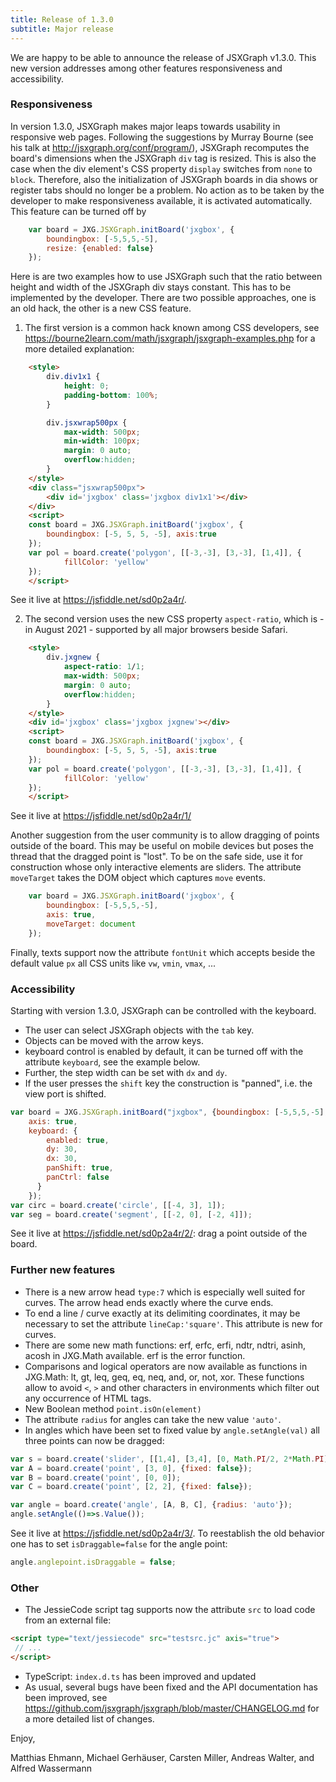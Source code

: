 ```yaml
---
title: Release of 1.3.0
subtitle: Major release
---
```


We are happy to be able to announce the release of JSXGraph v1.3.0. This new version
addresses among other features responsiveness and accessibility.

### Responsiveness

In version 1.3.0, JSXGraph makes major leaps towards usability in responsive web pages. Following the 
suggestions by Murray Bourne (see his talk at <http://jsxgraph.org/conf/program/>),
JSXGraph recomputes the board's dimensions when the JSXGraph `div` tag is resized.
This is also the case when the div element's CSS property `display` switches from `none` to `block`.
Therefore, also the initialization of JSXGraph boards in dia shows or register tabs should no longer be a problem.
No action as to be taken by the developer to make responsiveness available, it is activated automatically.
This feature can be turned off by

```javascript
    var board = JXG.JSXGraph.initBoard('jxgbox', {
        boundingbox: [-5,5,5,-5], 
        resize: {enabled: false}
    });
```

Here is are two examples how to use JSXGraph such that the ratio between height and width
of the JSXGraph div stays constant. This has to be implemented by the developer. There are two
possible approaches, one is an old hack, the other is a new CSS feature.

1) The first version is a common hack known among CSS developers, see <https://bourne2learn.com/math/jsxgraph/jsxgraph-examples.php>
for a more detailed explanation:

```html
    <style>
        div.div1x1 {
            height: 0;
            padding-bottom: 100%;
        }

        div.jsxwrap500px {
            max-width: 500px;
            min-width: 100px;
            margin: 0 auto;
            overflow:hidden;
        }
    </style>
    <div class="jsxwrap500px">
        <div id='jxgbox' class='jxgbox div1x1'></div>
    </div>
    <script>
    const board = JXG.JSXGraph.initBoard('jxgbox', { 
        boundingbox: [-5, 5, 5, -5], axis:true
    });
    var pol = board.create('polygon', [[-3,-3], [3,-3], [1,4]], {
            fillColor: 'yellow'
    });
    </script>
```

See it live at <https://jsfiddle.net/sd0p2a4r/>.

2) The second version uses the new CSS property `aspect-ratio`, which is - in August 2021 - supported
by all major browsers beside Safari.

```html
    <style>
        div.jxgnew {
            aspect-ratio: 1/1;
            max-width: 500px;
            margin: 0 auto;
            overflow:hidden;
        }
    </style>
    <div id='jxgbox' class='jxgbox jxgnew'></div>
    <script>
    const board = JXG.JSXGraph.initBoard('jxgbox', { 
        boundingbox: [-5, 5, 5, -5], axis:true
    });
    var pol = board.create('polygon', [[-3,-3], [3,-3], [1,4]], {
            fillColor: 'yellow'
    });
    </script>
```

See it live at <https://jsfiddle.net/sd0p2a4r/1/>

Another suggestion from the user community is to allow dragging of points outside of the board. This may be useful on mobile devices
but poses the thread that the dragged point is "lost". To be on the safe side, use it for construction whose
only interactive elements are sliders. The attribute `moveTarget` takes the DOM object which captures `move` events.

```javascript
    var board = JXG.JSXGraph.initBoard('jxgbox', {
        boundingbox: [-5,5,5,-5], 
        axis: true,
        moveTarget: document
    });
```

Finally, texts support now the attribute `fontUnit` which accepts beside the default value `px` all CSS units like `vw`, `vmin`, `vmax`, ...

### Accessibility

Starting with version 1.3.0, JSXGraph can be controlled with the keyboard.

- The user can select JSXGraph objects with the `tab` key.
- Objects can be moved with the arrow keys.
- keyboard control is enabled by default, it can be turned off with the attribute `keyboard`, see the example below.
- Further, the step width can be set with `dx` and `dy`.
- If the user presses the `shift` key the construction is "panned", i.e. the view port is shifted.

```javascript
var board = JXG.JSXGraph.initBoard("jxgbox", {boundingbox: [-5,5,5,-5], 
    axis: true, 
    keyboard: {
        enabled: true,
        dy: 30,
        dx: 30,
        panShift: true,
        panCtrl: false
      }
    });
var circ = board.create('circle', [[-4, 3], 1]);
var seg = board.create('segment', [[-2, 0], [-2, 4]]);
```

See it live at <https://jsfiddle.net/sd0p2a4r/2/>: drag a point outside of the board.

### Further new features

- There is a new arrow head `type:7` which is especially well suited for curves. The arrow head ends exactly where the curve ends.
- To end a line / curve exactly at its delimiting coordinates, it may be necessary to set the attribute `lineCap:'square'`.
This attribute is new for curves.
- There are some new math functions: erf, erfc, erfi, ndtr, ndtri, asinh, acosh in JXG.Math available. erf is the error function.
- Comparisons and logical operators are now available as functions in JXG.Math: lt, gt, leq, geq, eq, neq, and, or, not, xor.
These functions allow to avoid `<`, `>` and other characters in environments which filter out any occurrence of HTML tags.
- New Boolean method `point.isOn(element)`
- The attribute `radius` for angles can take the new value `'auto'`.
- In angles which have been set to fixed value by `angle.setAngle(val)` all three points can now be dragged:

```javascript
var s = board.create('slider', [[1,4], [3,4], [0, Math.PI/2, 2*Math.PI]]);
var A = board.create('point', [3, 0], {fixed: false});
var B = board.create('point', [0, 0]);
var C = board.create('point', [2, 2], {fixed: false});

var angle = board.create('angle', [A, B, C], {radius: 'auto'});
angle.setAngle(()=>s.Value());
```

See it live at <https://jsfiddle.net/sd0p2a4r/3/>.
To reestablish the old behavior one has to set `isDraggable=false` for the angle point:

```javascript
angle.anglepoint.isDraggable = false;
```

### Other

- The JessieCode script tag supports now the attribute `src` to load code from an external file:

```html
<script type="text/jessiecode" src="testsrc.jc" axis="true">
 // ...
</script>
```

- TypeScript: `index.d.ts` has been improved and updated
- As usual, several bugs have been fixed and the API documentation has been improved, see 
<https://github.com/jsxgraph/jsxgraph/blob/master/CHANGELOG.md> for a more detailed list of changes.


Enjoy, 

Matthias Ehmann, Michael Gerhäuser, Carsten Miller, Andreas Walter, and Alfred Wassermann
